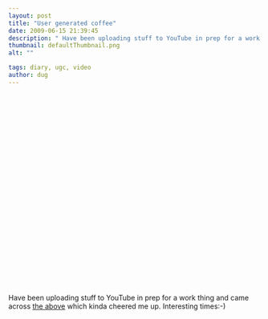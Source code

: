 ```yaml
---
layout: post
title: "User generated coffee"
date: 2009-06-15 21:39:45
description: " Have been uploading stuff to YouTube in prep for a work thing and came across the above which kinda cheered me up. Interesting times -- -)&#8230;"
thumbnail: defaultThumbnail.png
alt: ""

tags: diary, ugc, video
author: dug
---
```


<p><object width="480" height="385"><param name="movie" value="http://www.youtube.com/v/eZLwDF_Z2hg&amp;hl=en&amp;fs=1&amp;rel=0&amp;color1=0x3a3a3a&amp;color2=0x999999"></param><param name="allowFullScreen" value="true"></param><param name="allowscriptaccess" value="always"></param><embed src="http://www.youtube.com/v/eZLwDF_Z2hg&amp;hl=en&amp;fs=1&amp;rel=0&amp;color1=0x3a3a3a&amp;color2=0x999999" type="application/x-shockwave-flash" allowscriptaccess="always" allowfullscreen="true" width="480" height="385"></embed></object></p>

<p>Have been uploading stuff to YouTube in prep for a work thing and came across <a href="http://www.youtube.com/watch?v=eZLwDF_Z2hg">the above</a> which kinda cheered me up. Interesting times:-)</p>
